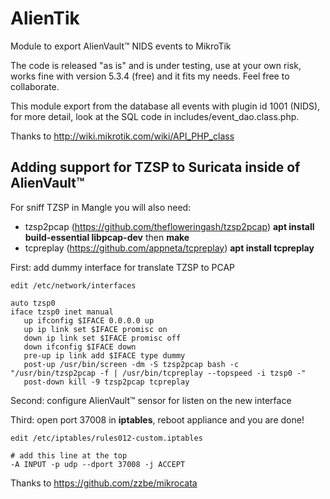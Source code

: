 # AlienTik
Module to export AlienVault™ NIDS events to MikroTik

The code is released "as is" and is under testing, use at your own risk, works 
fine with version 5.3.4 (free) and it fits my needs. Feel free to collaborate.

This module export from the database all events with plugin id 1001 (NIDS), for
more detail, look at the SQL code in includes/event_dao.class.php.

Thanks to http://wiki.mikrotik.com/wiki/API_PHP_class

## Adding support for TZSP to Suricata inside of AlienVault™

For sniff TZSP in Mangle you will also need:
- tzsp2pcap (https://github.com/thefloweringash/tzsp2pcap) **apt install build-essential libpcap-dev** then **make**
- tcpreplay (https://github.com/appneta/tcpreplay) **apt install tcpreplay**

First: add dummy interface for translate TZSP to PCAP
```
edit /etc/network/interfaces

auto tzsp0
iface tzsp0 inet manual
   up ifconfig $IFACE 0.0.0.0 up
   up ip link set $IFACE promisc on
   down ip link set $IFACE promisc off
   down ifconfig $IFACE down
   pre-up ip link add $IFACE type dummy
   post-up /usr/bin/screen -dm -S tzsp2pcap bash -c "/usr/bin/tzsp2pcap -f | /usr/bin/tcpreplay --topspeed -i tzsp0 -"
   post-down kill -9 tzsp2pcap tcpreplay
```

Second: configure AlienVault™ sensor for listen on the new interface

Third: open port 37008 in **iptables**, reboot appliance and you are done!
```
edit /etc/iptables/rules012-custom.iptables

# add this line at the top
-A INPUT -p udp --dport 37008 -j ACCEPT
```
Thanks to https://github.com/zzbe/mikrocata
